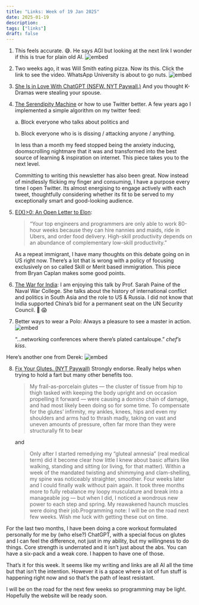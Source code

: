 ```yaml
---
title: "Links: Week of 19 Jan 2025"
date: 2025-01-19
description: 
tags: ["links"]
draft: false
---
```


1. This feels accurate.  😅. He says AGI but looking at the next link I wonder if this is true for plain old AI.
    ![embed](https://x.com/davidskrueger/status/1879632901836525754)


2. Two weeks ago, it was Will Smith eating pizza. Now its this. Click the link to see the video. WhatsApp University is about to go nuts.
    ![embed](https://x.com/emollick/status/1878987983287967976?s=46)

3. [She Is in Love With ChatGPT (NSFW. NYT Paywall.)](https://www.nytimes.com/2025/01/15/technology/ai-chatgpt-boyfriend-companion.html?unlocked_article_code=1.qE4.UC15.fl6VLz0ieDDC&smid=url-share) And you thought K-Dramas were stealing your spouse.

4. [The Serendipity Machine](https://nabeelqu.substack.com/p/the-serendipity-machine) or how to use Twitter better. A few years ago I implemented a simple algorithm on my twitter feed: 
    
    a. Block everyone who talks about politics and 
    
    b. Block everyone who is is dissing / attacking anyone / anything.

    In less than a month my feed stopped being the anxiety inducing, doomscrolling  nightmare that it was and transformed into the best source of learning & inspiration on internet. This piece takes you to the next level.

    Committing to writing this newsletter has also been great. Now instead of mindlessly flicking my finger and consuming, I have a purpose every time I open Twitter. Its almost energising to engage actively with each tweet, thoughtfully considering whether its fit to be served to my exceptionally smart and good-looking audience.

1. [E(X)>0: An Open Letter to Elon](https://open.substack.com/pub/betonit/p/ex0-an-open-letter-to-elon): 
    > “Your top engineers and programmers are only able to work 80-hour weeks because they can hire nannies and maids, ride in Ubers, and order food delivery. High-skill productivity depends on an abundance of complementary low-skill productivity.”

    
    As a repeat immigrant, I have many thoughts on this debate going on in US right now. There’s a lot that is wrong with a policy of focusing exclusively on so called Skill or Merit based immigration. This piece from Bryan Caplan makes some good points.

6. [The War for India](https://overcast.fm/+AAb53OdmwCk): I am enjoying this talk by Prof. Sarah Paine of the Naval War College. She talks about the history of international conflict and politics in South Asia and the role to US & Russia. I did not know that India supported China’s bid for a permanent seat on the UN Security Council. 🤯 😱

7. Better ways to wear a Polo: Always a pleasure to see a master in action.
    ![embed](https://x.com/dieworkwear/status/1880103365348323582)


    “…networking conferences where there’s plated cantaloupe.” *chef’s kiss*.

Here’s another one from Derek:
    ![embed](https://x.com/dieworkwear/status/1879026335315853613)

8. [Fix Your Glutes. (NYT Paywall)](https://www.nytimes.com/2025/01/14/magazine/glutes-running.html) Strongly endorse. Really helps when trying to hold a fart but many other benefits too.

    > My frail-as-porcelain glutes — the cluster of tissue from hip to thigh tasked with keeping the body upright and on occasion propelling it forward — were causing a domino chain of damage, and had most likely been doing so for some time. To compensate for the glutes’ infirmity, my ankles, knees, hips and even my shoulders and arms had to thrash madly, taking on vast and uneven amounts of pressure, often far more than they were structurally fit to bear

    and

    > Only after I started remedying my “gluteal amnesia” (real medical term) did it become clear how little I knew about basic affairs like walking, standing and sitting (or living, for that matter). Within a week of the mandated twisting and shimmying and clam-shelling, my spine was noticeably straighter, smoother. Four weeks later and I could finally walk without pain again. It took three months more to fully rebalance my loopy musculature and break into a manageable jog — but when I did, I noticed a wondrous new power to each step and spring. My reawakened haunch muscles were doing their job.Programming note: I will be on the road next few weeks. Wish me luck with getting these out on time.

For the last two months, I have been doing a core workout formulated personally for me by (who else?) ChatGPT, with a special focus on glutes and I can feel the difference, not just in my ability, but my willingness to do things. Core strength is underrated and it isn’t just about the abs. You can have a six-pack and a weak core. I happen to have one of those.

That’s it for this week. It seems like my writing and links are all AI all the time but that isn’t the intention. However it is a space where a lot of fun stuff is happening right now and so that’s the path of least resistant.

I will be on the road for the next few weeks so programming may be light. Hopefully the website will be ready soon.